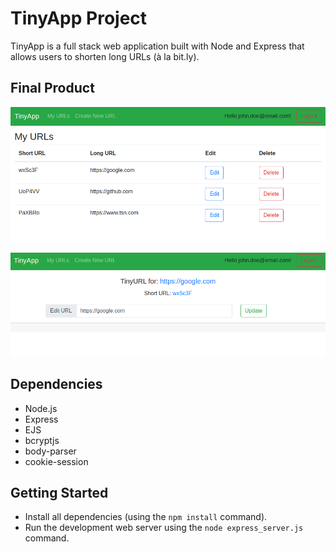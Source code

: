 # TinyApp Project

TinyApp is a full stack web application built with Node and Express that allows users to shorten long URLs (à la bit.ly).

## Final Product

!["URL view page for a logged in user"](https://github.com/zakwarsame/tinyapp/blob/master/screenshots/url_homepage.png)

!["Specific URL page"](https://github.com/zakwarsame/tinyapp/blob/master/screenshots/features.png)

## Dependencies

- Node.js
- Express
- EJS
- bcryptjs
- body-parser
- cookie-session

## Getting Started

- Install all dependencies (using the `npm install` command).
- Run the development web server using the `node express_server.js` command.